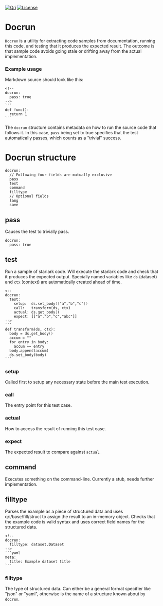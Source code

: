 [![Qri](https://img.shields.io/badge/made%20by-qri-magenta.svg?style=flat-square)](https://qri.io)
[![License](https://img.shields.io/github/license/qri-io/startf.svg?style=flat-square)](./LICENSE)

# Docrun

`Docrun` is a utility for extracting code samples from documentation, running this code, and testing that it produces the expected result. The outcome is that sample code avoids going stale or drifting away from the actual implementation.

### Example usage

Markdown source should look like this:

    <!-​-
    docrun:
      pass: true
    -​->
    `​``
    def func():
      return 1
    `​``

The `docrun` structure contains metadata on how to run the source code that follows it. In this case, `pass` being set to true specifies that the test automatically passes, which counts as a "trivial" success.

# Docrun structure

```
docrun:
  // Following four fields are mutually exclusive
  pass
  test
  command
  filltype
  // Optional fields
  lang
  save
```

## pass

Causes the test to trivially pass.

```
docrun:
  pass: true
```

## test

Run a sample of starlark code. Will execute the starlark code and check that it produces the expected output. Specially named variables like `ds` (dataset) and `ctx` (context) are automatically created ahead of time.

    <--
    docrun:
      test:
        setup:  ds.set_body(["a","b","c"])
        call:   transform(ds, ctx)
        actual: ds.get_body()
        expect: [["a","b","c","abc"]]
    -->
    ```
    def transform(ds, ctx):
      body = ds.get_body()
      accum = ""
      for entry in body:
        accum += entry
      body.append(accum)
      ds.set_body(body)
    ```
    
### setup

Called first to setup any necessary state before the main test execution.

### call

The entry point for this test case.

### actual

How to access the result of running this test case.

### expect

The expected result to compare against `actual`.

## command

Executes something on the command-line. Currently a stub, needs further implementation.

## filltype

Parses the example as a piece of structured data and uses qri/base/fill/struct to assign the result to an in-memory object. Checks that the example code is valid syntax and uses correct field names for the structured data.

    <!--
    docrun:
      filltype: dataset.Dataset
    -->
    ```yaml
    meta:
      title: Example dataset title
    ```
    
### filltype

The type of structured data. Can either be a general format specifier like "json" or "yaml", otherwise is the name of a structure known about by `docrun`.
